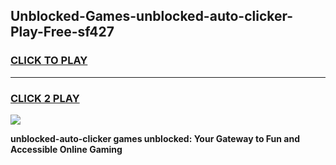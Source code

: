 
## Unblocked-Games-unblocked-auto-clicker-Play-Free-sf427
<h3>
<a href="https://premium76.site?title=unblocked-auto-clicker&ref=23A">CLICK TO PLAY</a></h3>
<hr>

<h3>
<a href="https://premium76.site?title=unblocked-auto-clicker&ref=23A">CLICK 2 PLAY</a>
  
</h3>

<a href="https://premium76.site?title=unblocked-auto-clicker&ref=23A"><img src="https://clearcache.store/games.png"></a>


**unblocked-auto-clicker games unblocked: Your Gateway to Fun and Accessible Online Gaming**
